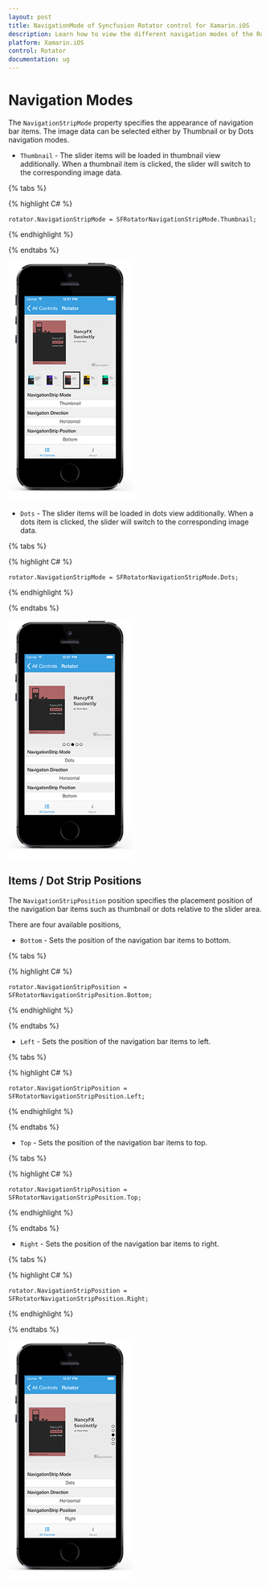 ```yaml
---
layout: post
title: NavigationMode of Syncfusion Rotator control for Xamarin.iOS
description: Learn how to view the different navigation modes of the Rotator control in Xamarin.iOS
platform: Xamarin.iOS 
control: Rotator
documentation: ug
---
```


# Navigation Modes

The `NavigationStripMode` property specifies the appearance of navigation bar items. The image data can be selected either by Thumbnail or by Dots navigation modes.

* `Thumbnail` - The slider items will be loaded in thumbnail view additionally. When a thumbnail item is clicked, the slider will switch to the corresponding image data.

{% tabs %}

{% highlight C# %}

	rotator.NavigationStripMode = SFRotatorNavigationStripMode.Thumbnail;	

{% endhighlight %}

{% endtabs %}

![](images/thumbnail.png)

* `Dots` - The slider items will be loaded in dots view additionally. When a dots item is clicked, the slider will switch to the corresponding image data.

{% tabs %}

{% highlight C# %}

	rotator.NavigationStripMode = SFRotatorNavigationStripMode.Dots;	

{% endhighlight %}

{% endtabs %}

![](images/dots.png)

## Items / Dot Strip Positions

The `NavigationStripPosition` position specifies the placement position of the navigation bar items such as thumbnail or dots relative to the slider area. 

There are four available positions,

* `Bottom` - Sets the position of the navigation bar items to bottom.

{% tabs %}

{% highlight C# %}

	rotator.NavigationStripPosition = SFRotatorNavigationStripPosition.Bottom;

{% endhighlight %}

{% endtabs %}

* `Left` - Sets the position of the navigation bar items to left.

{% tabs %}

{% highlight C# %}

	rotator.NavigationStripPosition = SFRotatorNavigationStripPosition.Left;

{% endhighlight %}

{% endtabs %}

* `Top` - Sets the position of the navigation bar items to top.

{% tabs %}

{% highlight C# %}

	rotator.NavigationStripPosition = SFRotatorNavigationStripPosition.Top;

{% endhighlight %}

{% endtabs %}

* `Right` - Sets the position of the navigation bar items to right.

{% tabs %}

{% highlight C# %}

	rotator.NavigationStripPosition = SFRotatorNavigationStripPosition.Right;

{% endhighlight %}

{% endtabs %}

![](images/tabstrip.png)

